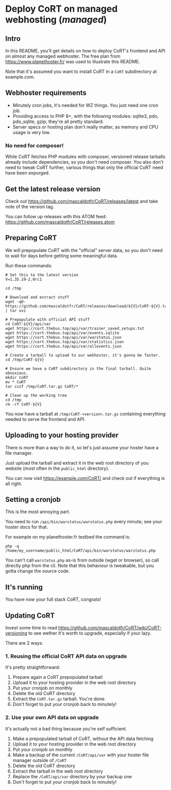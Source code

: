 # Deploy CoRT on managed webhosting (*managed*)

## Intro

In this README, you'll get details on how to deploy CoRT's frontend and API on
almost any managed webhoster. The free plan from https://www.planethoster.fr/
was used to illustrate this README.

Note that it's assumed you want to install CoRT in a `CoRT` subdirectory at
example.com.

## Webhoster requirements

- Minutely cron jobs, it's needed for WZ things. You just need one cron job.
- Providing access to PHP 8+, with the following modules: sqlite3, pdo,
  pdo\_sqlite, gzip; they're all pretty standard.
- Server specs or hosting plan don't really matter, as memory and CPU usage is
  very low.

### No need for composer!

While CoRT fetches PHP modules with composer, versioned release tarballs
already include dependencies, so you don't need composer. You also don't need
to tweak CoRT further, various things that only the official CoRT need have
been expurged.

## Get the latest release version

Check out https://github.com/mascaldotfr/CoRT/releases/latest and take note of the
version tag.

You can follow up releases with this ATOM feed:
https://github.com/mascaldotfr/CoRT/releases.atom

## Preparing CoRT

We will prepopulate CoRT with the "official" server data, so you don't need to
wait for days before getting some meaningful data.

Run these commands:

```shell
# Set this to the latest version
V=1.35.19-2.0rc1

cd /tmp

# Download and extract stuff
wget -qO- https://github.com/mascaldotfr/CoRT/releases/download/${V}/CoRT-${V}.tar.gz | tar xvz

# Prepopulate with official API stuff
cd CoRT-${V}/api/var
wget https://cort.thebus.top/api/var/trainer_saved_setups.txt
wget https://cort.thebus.top/api/var/events.sqlite
wget https://cort.thebus.top/api/var/warstatus.json
wget https://cort.thebus.top/api/var/statistics.json
wget https://cort.thebus.top/api/var/allevents.json

# Create a tarball to upload to our webhoster, it's gonna be faster.
cd /tmp/CoRT-${V}

# Ensure we have a CoRT subdirectory in the final tarball. Quite obnoxious.
mkdir CoRT
mv * CoRT
tar cvzf /tmp/CoRT.tar.gz CoRT/*

# Clean up the working tree
cd /tmp
rm -rf CoRT-${V}
```

You now have a tarball at `/tmp/CoRT-<version>.tar.gz` containing everything
needed to serve the frontend and API.

## Uploading to your hosting provider

There is more than a way to do it, so let's just assume your hoster have a file manager.

Just upload the tarball and extract it in the web root directory of you website
(most often in the `public_html` directory).

You can now visit https://example.com/CoRT/ and check out if everything is all
right.

## Setting a cronjob

This is the most annoying part.

You need to run `/api/bin/warstatus/warstatus.php` every minute; see your
hoster docs for that.

For example on my planethoster.fr testbed the command is:

```shell
php -q /home/my_username/public_html/CoRT/api/bin/warstatus/warstatus.php
```

You can't call `warstatus.php` as-is from outside (wget or browser), so call
directly php from the cli. Note that this behaviour is tweakable, but you gotta
change the source code.

## It's running

You have now your full stack CoRT, congrats!

## Updating CoRT

Invest some time to read
https://github.com/mascaldotfr/CoRT/wiki/CoRT-versioning to see wether it's
worth to upgrade, especially if your lazy.

There are 2 ways:

### 1. Reusing the official CoRT API data on upgrade

It's pretty straightforward:

1. Prepare again a CoRT prepopulated tarball
2. Upload it to your hosting provider in the web root directory
3. Put your cronjob on monthly
4. Delete the old CoRT directory
5. Extract the `CoRT.tar.gz` tarball. You're done.
6. Don't forget to put your cronjob back to minutely!

### 2. Use your own API data on upgrade

It's actually not a bad thing because you're self sufficient.

1. Make a prepopulated tarball of CoRT, without the API data fetching
2. Upload it to your hosting provider in the web root directory
3. Put your cronjob on monthly
4. Make a backup of the current `/CoRT/api/var` with your hoster file manager outside of `/CoRT`
5. Delete the old CoRT directory
6. Extract the tarball in the web root directory
7. Replace the `/CoRT/api/var` directory by your backup one
8. Don't forget to put your cronjob back to minutely!

